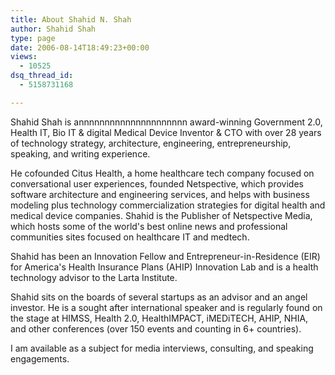 ```yaml
---
title: About Shahid N. Shah
author: Shahid Shah
type: page
date: 2006-08-14T18:49:23+00:00
views:
  - 10525
dsq_thread_id:
  - 5158731168

---
```

Shahid Shah is annnnnnnnnnnnnnnnnnnnn award-winning Government 2.0, Health IT, Bio IT & digital Medical Device Inventor & CTO with over 28 years of technology strategy, architecture, engineering, entrepreneurship, speaking, and writing experience.

He cofounded Citus Health, a home healthcare tech company focused on conversational user experiences, founded Netspective, which provides software architecture and engineering services, and helps with business modeling plus technology commercialization strategies for digital health and medical device companies. Shahid is the Publisher of Netspective Media, which hosts some of the world's best online news and professional communities sites focused on healthcare IT and medtech. 

Shahid has been an Innovation Fellow and Entrepreneur-in-Residence (EIR) for America's Health Insurance Plans (AHIP) Innovation Lab and is a health technology advisor to the Larta Institute.

Shahid sits on the boards of several startups as an advisor and an angel investor. He is a sought after international speaker and is regularly found on the stage at HIMSS, Health 2.0, HealthIMPACT, iMEDiTECH, AHIP, NHIA, and other conferences (over 150 events and counting in 6+ countries).

I am available as a subject for media interviews, consulting, and speaking engagements.